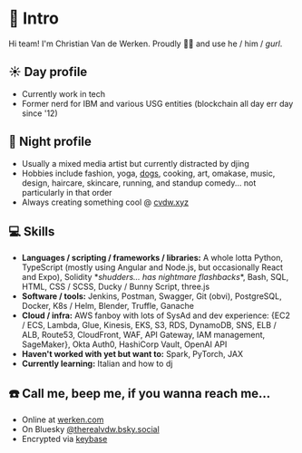 # 👋 Intro

Hi team! I'm Christian Van de Werken. Proudly 🏳️‍🌈 and use he / him / *gurl*. 

## ☀️ Day profile

* Currently work in tech
* Former nerd for IBM and various USG entities (blockchain all day err day since '12)

## 🌙 Night profile

* Usually a mixed media artist but currently distracted by djing  
* Hobbies include fashion, yoga, [dogs][3], cooking, art, omakase, music, design, haircare, skincare, running, and standup comedy... not particularly in that order
* Always creating something cool @ [cvdw.xyz][4]

## 💻 Skills

* **Languages / scripting / frameworks / libraries:** A whole lotta Python, TypeScript (mostly using Angular and Node.js, but occasionally React and Expo), Solidity \**shudders... has nightmare flashbacks*\*, Bash, SQL, HTML, CSS / SCSS, Ducky / Bunny Script, three.js
* **Software / tools:** Jenkins, Postman, Swagger, Git (obvi), PostgreSQL, Docker, K8s / Helm, Blender, Truffle, Ganache
* **Cloud / infra:** AWS fanboy with lots of SysAd and dev experience: {EC2 / ECS, Lambda, Glue, Kinesis, EKS, S3, RDS, DynamoDB, SNS, ELB / ALB, Route53, CloudFront, WAF, API Gateway, IAM management, SageMaker}, Okta Auth0, HashiCorp Vault, OpenAI API
* **Haven't worked with yet but want to:** Spark, PyTorch, JAX
* **Currently learning:** Italian and how to dj

## ☎️ Call me, beep me, if you wanna reach me...

* Online at [werken.com][2]
* On Bluesky [@therealvdw.bsky.social][5]
* Encrypted via [keybase][6]

[1]: https://www.instagram.com/werkendesign/
[2]: https://werken.com
[3]: https://gogo.werken.com
[4]: https://cvdw.xyz/
[5]: https://bsky.app/profile/therealvdw.bsky.social
[6]: https://keybase.io/therealvdw
